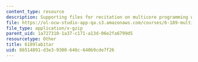 ```yaml
---
content_type: resource
description: Supporting files for recitation on multicore programming with Cell.
file: https://ol-ocw-studio-app-qa.s3.amazonaws.com/courses/6-189-multicore-programming-primer-january-iap-2007/86514891d3e39300646c640b9cde7f26_6189lab1tar.gz
file_type: application/x-gzip
parent_uid: 1a727310-1a37-c171-a13d-06e2fa6799d5
resourcetype: Other
title: 6189lab1tar
uid: 86514891-d3e3-9300-646c-640b9cde7f26
---
```

